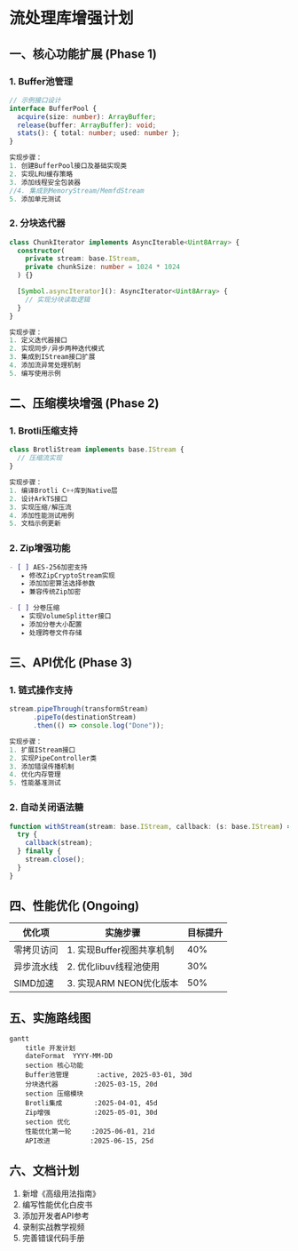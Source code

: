 # 流处理库增强计划

## 一、核心功能扩展 (Phase 1)

### 1. Buffer池管理
```typescript
// 示例接口设计
interface BufferPool {
  acquire(size: number): ArrayBuffer;
  release(buffer: ArrayBuffer): void;
  stats(): { total: number; used: number };
}

实现步骤：
1. 创建BufferPool接口及基础实现类
2. 实现LRU缓存策略
3. 添加线程安全包装器
//4. 集成到MemoryStream/MemfdStream
5. 添加单元测试
```

### 2. 分块迭代器
```typescript
class ChunkIterator implements AsyncIterable<Uint8Array> {
  constructor(
    private stream: base.IStream,
    private chunkSize: number = 1024 * 1024
  ) {}

  [Symbol.asyncIterator](): AsyncIterator<Uint8Array> {
    // 实现分块读取逻辑
  }
}

实现步骤：
1. 定义迭代器接口
2. 实现同步/异步两种迭代模式
3. 集成到IStream接口扩展
4. 添加流异常处理机制
5. 编写使用示例
```

## 二、压缩模块增强 (Phase 2)

### 1. Brotli压缩支持
```typescript
class BrotliStream implements base.IStream {
  // 压缩流实现
}

实现步骤：
1. 编译Brotli C++库到Native层
2. 设计ArkTS接口
3. 实现压缩/解压流
4. 添加性能测试用例
5. 文档示例更新
```

### 2. Zip增强功能
```markdown
- [ ] AES-256加密支持
   ▸ 修改ZipCryptoStream实现
   ▸ 添加加密算法选择参数
   ▸ 兼容传统Zip加密

- [ ] 分卷压缩
   ▸ 实现VolumeSplitter接口
   ▸ 添加分卷大小配置
   ▸ 处理跨卷文件存储
```

## 三、API优化 (Phase 3)

### 1. 链式操作支持
```typescript
stream.pipeThrough(transformStream)
      .pipeTo(destinationStream)
      .then(() => console.log("Done"));

实现步骤：
1. 扩展IStream接口
2. 实现PipeController类
3. 添加错误传播机制
4. 优化内存管理
5. 性能基准测试
```

### 2. 自动关闭语法糖
```typescript
function withStream(stream: base.IStream, callback: (s: base.IStream) => void) {
  try {
    callback(stream);
  } finally {
    stream.close();
  }
}
```

## 四、性能优化 (Ongoing)

| 优化项          | 实施步骤                              | 目标提升 |
|----------------|-------------------------------------|--------|
| 零拷贝访问      | 1. 实现Buffer视图共享机制            | 40%    |
| 异步流水线      | 2. 优化libuv线程池使用               | 30%    |
| SIMD加速        | 3. 实现ARM NEON优化版本              | 50%    |

## 五、实施路线图

```mermaid
gantt
    title 开发计划
    dateFormat  YYYY-MM-DD
    section 核心功能
    Buffer池管理       :active, 2025-03-01, 30d
    分块迭代器         :2025-03-15, 20d
    section 压缩模块
    Brotli集成        :2025-04-01, 45d
    Zip增强           :2025-05-01, 30d
    section 优化
    性能优化第一轮     :2025-06-01, 21d
    API改进          :2025-06-15, 25d
```

## 六、文档计划

1. 新增《高级用法指南》
2. 编写性能优化白皮书
3. 添加开发者API参考
4. 录制实战教学视频
5. 完善错误代码手册
